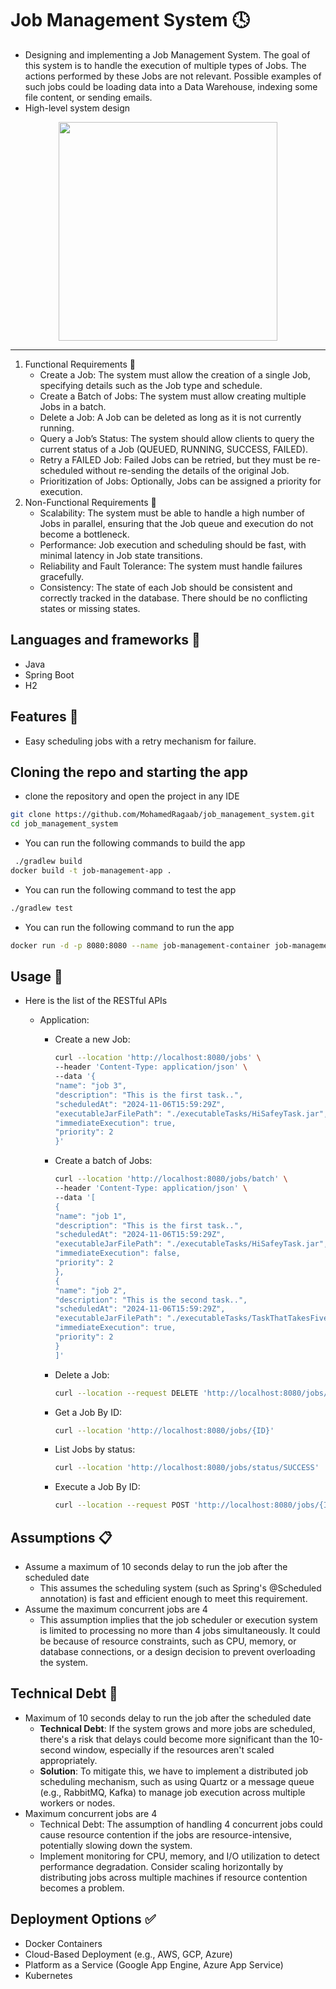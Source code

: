 # Job Management System 🕓
* Designing and implementing a Job Management System. The goal of this system is to handle the
  execution of multiple types of Jobs. The actions performed by these Jobs are not relevant.
  Possible examples of such jobs could be loading data into a Data Warehouse, indexing some
  file content, or sending emails.
* High-level system design
<div align='center'>
<img height="350px" src="https://github.com/user-attachments/assets/82f03d63-2de8-4043-8c0b-3de3961219d2">
<hr/>
</div>

   1. Functional Requirements 🔧
      - Create a Job: The system must allow the creation of a single Job, specifying details such as the Job type and schedule.
      - Create a Batch of Jobs: The system must allow creating multiple Jobs in a batch.
      - Delete a Job: A Job can be deleted as long as it is not currently running.
      - Query a Job’s Status: The system should allow clients to query the current status of a Job (QUEUED, RUNNING, SUCCESS, FAILED).
      - Retry a FAILED Job: Failed Jobs can be retried, but they must be re-scheduled without re-sending the details of the original Job.
      - Prioritization of Jobs: Optionally, Jobs can be assigned a priority for execution.
  2. Non-Functional Requirements 📄
      - Scalability: The system must be able to handle a high number of Jobs in parallel, ensuring that the Job queue and execution do not become a bottleneck.
      - Performance: Job execution and scheduling should be fast, with minimal latency in Job state transitions.
      - Reliability and Fault Tolerance: The system must handle failures gracefully.
      - Consistency: The state of each Job should be consistent and correctly tracked in the database. There should be no conflicting states or missing states.
      

## Languages and frameworks 📑
* Java
* Spring Boot
* H2
## Features 🥇
* Easy scheduling jobs with a retry mechanism for failure.
## Cloning the repo and starting the app
* clone the repository and open the project in any IDE
``` bash
git clone https://github.com/MohamedRagaab/job_management_system.git
cd job_management_system
```
* You can run the following commands to build the app
``` bash
 ./gradlew build
docker build -t job-management-app .
```
* You can run the following command to test the app
``` bash
./gradlew test
```
* You can run the following command to run the app
``` bash
docker run -d -p 8080:8080 --name job-management-container job-management-app
```
## Usage 🚀
* Here is the list of the RESTful APIs
    - Application:

        - Create a new Job:
            ``` bash
            curl --location 'http://localhost:8080/jobs' \
            --header 'Content-Type: application/json' \
            --data '{
            "name": "job 3",
            "description": "This is the first task..",
            "scheduledAt": "2024-11-06T15:59:29Z",
            "executableJarFilePath": "./executableTasks/HiSafeyTask.jar",
            "immediateExecution": true,
            "priority": 2
            }'
            ```
        - Create a batch of Jobs:
            ``` bash
            curl --location 'http://localhost:8080/jobs/batch' \
            --header 'Content-Type: application/json' \
            --data '[
            {
            "name": "job 1",
            "description": "This is the first task..",
            "scheduledAt": "2024-11-06T15:59:29Z",
            "executableJarFilePath": "./executableTasks/HiSafeyTask.jar",
            "immediateExecution": false,
            "priority": 2
            },
            {
            "name": "job 2",
            "description": "This is the second task..",
            "scheduledAt": "2024-11-06T15:59:29Z",
            "executableJarFilePath": "./executableTasks/TaskThatTakesFiveSeconds.jar",
            "immediateExecution": true,
            "priority": 2
            }
            ]'
            ```
        - Delete a Job:
            ``` bash
            curl --location --request DELETE 'http://localhost:8080/jobs/{ID}'
            ```
        - Get a Job By ID:
           ``` bash
           curl --location 'http://localhost:8080/jobs/{ID}'
           ```
        - List Jobs by status:
           ``` bash
           curl --location 'http://localhost:8080/jobs/status/SUCCESS'
           ```
        - Execute a Job By ID:
           ``` bash
           curl --location --request POST 'http://localhost:8080/jobs/{ID}/execute'
           ```
           
## Assumptions 📋
- Assume a maximum of 10 seconds delay to run the job after the scheduled date
   - This assumes the scheduling system (such as Spring's @Scheduled annotation) is fast and efficient enough to meet this requirement. 
- Assume the maximum concurrent jobs are 4
   - This assumption implies that the job scheduler or execution system is limited to processing no more than 4 jobs simultaneously. It could be because of resource constraints, such as CPU, memory, or database connections, or a design decision to prevent overloading the system.

## Technical Debt 🚩
- Maximum of 10 seconds delay to run the job after the scheduled date
   - **Technical Debt**: If the system grows and more jobs are scheduled, there's a risk that delays could become more significant than the 10-second window, especially if the resources aren't scaled appropriately. 
   - **Solution**: To mitigate this, we have to implement a distributed job scheduling mechanism, such as using Quartz or a message queue (e.g., RabbitMQ, Kafka) to manage job execution across multiple workers or nodes.
- Maximum concurrent jobs are 4
  - Technical Debt: The assumption of handling 4 concurrent jobs could cause resource contention if the jobs are resource-intensive, potentially slowing down the system.
  - Implement monitoring for CPU, memory, and I/O utilization to detect performance degradation. Consider scaling horizontally by distributing jobs across multiple machines if resource contention becomes a problem.
## Deployment Options ✅
- Docker Containers
- Cloud-Based Deployment (e.g., AWS, GCP, Azure)
- Platform as a Service (Google App Engine, Azure App Service)
- Kubernetes

